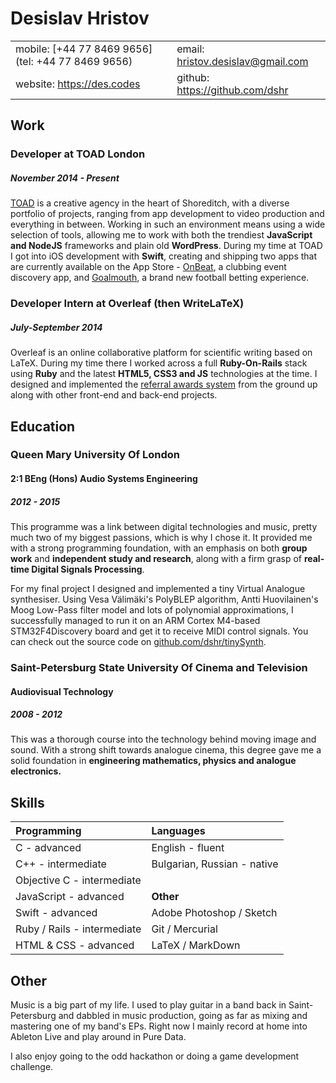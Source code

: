 # Desislav Hristov

|                                                  |                                    |
|--------------------------------------------------|------------------------------------|
|mobile: [+44 77 8469 9656](tel: +44 77 8469 9656) |email: <hristov.desislav@gmail.com> |
|website: <https://des.codes>                      |github: <https://github.com/dshr>   |

## Work

### Developer at TOAD London
##### November 2014 - Present

[TOAD](https://toadlondon.com) is a creative agency in the heart of Shoreditch, with a diverse portfolio of projects, ranging from app development to video production and everything in between. Working in such an environment means using a wide selection of tools, allowing me to work with both the trendiest **JavaScript and NodeJS** frameworks and plain old **WordPress**. During my time at TOAD I got into iOS development with **Swift**, creating and shipping two apps that are currently available on the App Store - [OnBeat](https://itunes.apple.com/gb/app/onbeat-the-art-of-clubbing/id1046460886), a clubbing event discovery app, and [Goalmouth](https://itunes.apple.com/gb/app/goalmouth-premier-league-predictions/id1093231381), a brand new football betting experience.

### Developer Intern at Overleaf (then WriteLaTeX)
##### July-September 2014

Overleaf is an online collaborative platform for scientific writing based on LaTeX. During my time there I worked across a full **Ruby-On-Rails** stack using **Ruby** and the latest **HTML5, CSS3 and JS** technologies at the time. I designed and implemented the [referral awards system](https://www.writelatex.com/space) from the ground up along with other front-end and back-end projects.

## Education

### Queen Mary University Of London
#### 2:1 BEng (Hons) Audio Systems Engineering
##### 2012 - 2015

This programme was a link between digital technologies and music, pretty much two of my biggest passions, which is why I chose it. It provided me with a strong programming foundation, with an emphasis on both **group work** and **independent study and research**, along with a firm grasp of **real-time Digital Signals Processing**.

For my final project I designed and implemented a tiny Virtual Analogue synthesiser. Using Vesa Välimäki's PolyBLEP algorithm, Antti Huovilainen's Moog Low-Pass filter model and lots of polynomial approximations, I successfully managed to run it on an ARM Cortex M4-based STM32F4Discovery board and get it to receive MIDI control signals. You can check out the source code on [github.com/dshr/tinySynth](https://github.com/dshr/tinySynth).

### Saint-Petersburg State University Of Cinema and Television
#### Audiovisual Technology
##### 2008 - 2012

This was a thorough course into the technology behind moving image and sound. With a strong shift towards analogue cinema, this degree gave me a solid foundation in **engineering mathematics, physics and analogue electronics.**

## Skills

|**Programming**             |**Languages**                       |
|:---------------------------|:-----------------------------------|
|C - advanced                |English - fluent                    |
|C++ - intermediate          |Bulgarian, Russian - native         |
|Objective C - intermediate  |                                    |
|JavaScript - advanced       |**Other**                           |
|Swift - advanced            |Adobe Photoshop / Sketch            |
|Ruby / Rails - intermediate |Git / Mercurial                     |
|HTML & CSS - advanced       |LaTeX / MarkDown                    |

## Other

Music is a big part of my life. I used to play guitar in a band back in Saint-Petersburg and dabbled in music production, going as far as mixing and mastering one of my band's EPs. Right now I mainly record at home into Ableton Live and play around in Pure Data.

I also enjoy going to the odd hackathon or doing a game development challenge.
